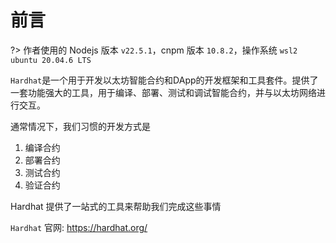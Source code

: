 # 前言

?> 作者使用的 Nodejs 版本 `v22.5.1`，cnpm 版本 `10.8.2`，操作系统 `wsl2 ubuntu 20.04.6 LTS`

`Hardhat`是一个用于开发以太坊智能合约和DApp的开发框架和工具套件。提供了一套功能强大的工具，用于编译、部署、测试和调试智能合约，并与以太坊网络进行交互。

通常情况下，我们习惯的开发方式是
1. 编译合约
2. 部署合约
3. 测试合约
4. 验证合约

Hardhat 提供了一站式的工具来帮助我们完成这些事情

`Hardhat` 官网: https://hardhat.org/
